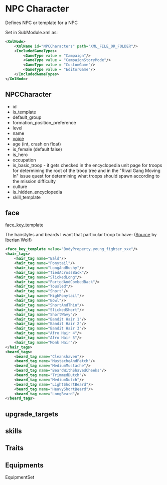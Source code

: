 # NPC Character

Defines NPC or template for a NPC

Set in SubModule.xml as:

``` xml
<XmlNode>
    <XmlName id="NPCCharacters" path="XML_FILE_OR_FOLDER"/>
    <IncludedGameTypes>
        <GameType value = "Campaign"/>
        <GameType value = "CampaignStoryMode"/>
        <GameType value = "CustomGame"/>
        <GameType value = "EditorGame"/>
    </IncludedGameTypes>
</XmlNode>
```

## NPCCharacter

- id
- is_template
- default_group
- formation_position_preference
- level
- name
- [voice](/modding/heroes/#voice)
- age (int, crash on float)
- is_female (default false)
- is_hero
- occupation
- is_basic_troop - it gets checked in the encyclopedia unit page for troops for determining the root of the troop tree and in the "Rival Gang Moving In" issue quest for determining what troops should spawn according to the mission difficulty
- culture
- is_hidden_encyclopedia
- skill_template

## face

face_key_template

The hairstyles and beards I want that particular troop to have: ([Source](https://discord.com/channels/411286129317249035/1231300826257948852/1259687116753866783) by Iberian Wolf)

``` xml
<face_key_template value="BodyProperty.young_fighter_xxx"/>
<hair_tags>
    <hair_tag name="Bald"/>
    <hair_tag name="Ponytail"/>
    <hair_tag name="LongAndBushy"/>
    <hair_tag name="TiedAcrossBack"/>
    <hair_tag name="SlickedLong"/>
    <hair_tag name="PartedAndCombedBack"/>
    <hair_tag name="Tousled"/>
    <hair_tag name="Short"/>
    <hair_tag name="HighPonytail"/>
    <hair_tag name="Bowl"/>
    <hair_tag name="ShortAndThin"/>
    <hair_tag name="SlickedShort"/>
    <hair_tag name="ShortWavy"/>
    <hair_tag name="Bandit Hair 1"/>
    <hair_tag name="Bandit Hair 2"/>
    <hair_tag name="Bandit Hair 3"/>
    <hair_tag name="Afro Hair 4"/>
    <hair_tag name="Afro Hair 5"/>
    <hair_tag name="Monk Hair"/>
</hair_tags>
<beard_tags>
    <beard_tag name="Cleanshaven"/>
    <beard_tag name="MustacheAndPatch"/>
    <beard_tag name="MediumMustache"/>
    <beard_tag name="BeardWithShavedCheeks"/>
    <beard_tag name="TrimmedDutch"/>
    <beard_tag name="MediumDutch"/>
    <beard_tag name="LightShortBeard"/>
    <beard_tag name="HeavyShortBeard"/>
    <beard_tag name="LongBeard"/>
</beard_tags>
```

## upgrade_targets

## skills

## Traits

## Equipments

EquipmentSet
